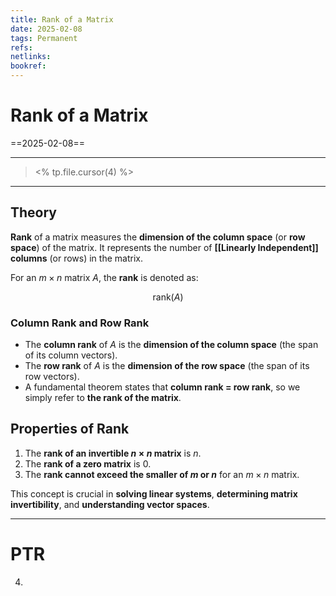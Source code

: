 ```yaml
---
title: Rank of a Matrix
date: 2025-02-08
tags: Permanent
refs: 
netlinks:
bookref: 
---
```

# Rank of a Matrix
==2025-02-08==

---
> <% tp.file.cursor(4) %>
---
## Theory
**Rank** of a matrix measures the **dimension of the column space** (or **row space**) of the matrix. It represents the number of **[[Linearly Independent]] columns** (or rows) in the matrix.

For an $m \times n$ matrix $A$, the **rank** is denoted as:

$$
\text{rank}(A)
$$

### Column Rank and Row Rank
- The **column rank** of $A$ is the **dimension of the column space** (the span of its column vectors).
- The **row rank** of $A$ is the **dimension of the row space** (the span of its row vectors).
- A fundamental theorem states that **column rank = row rank**, so we simply refer to **the rank of the matrix**.

## Properties of Rank
1. The **rank of an invertible $n \times n$ matrix** is $n$.
2. The **rank of a zero matrix** is $0$.
3. The **rank cannot exceed the smaller of $m$ or $n$** for an $m \times n$ matrix.

This concept is crucial in **solving linear systems**, **determining matrix invertibility**, and **understanding vector spaces**.

---
# PTR

4. 